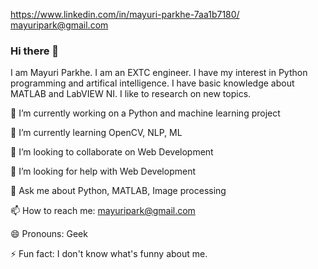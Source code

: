 https://www.linkedin.com/in/mayuri-parkhe-7aa1b7180/ mayuripark@gmail.com 
### Hi there 👋
I am Mayuri Parkhe. I am an EXTC engineer. I have my interest in Python programming and artifical intelligence. I have basic knowledge about MATLAB and LabVIEW NI. I like to research on new topics.  

🔭 I’m currently working on a Python and machine learning project

🌱 I’m currently learning OpenCV, NLP, ML

👯 I’m looking to collaborate on Web Development 

🤔 I’m looking for help with Web Development

💬 Ask me about Python, MATLAB, Image processing

📫 How to reach me: mayuripark@gmail.com

😄 Pronouns: Geek

⚡ Fun fact: I don't know what's funny about me.
